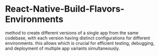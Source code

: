 # React-Native-Build-Flavors-Environments
method to create different versions of a single app from the same codebase, with each version having distinct configurations for different environments. this allows which is crucial for efficient testing, debugging, and deployment of multiple app variants simultaneously. 
